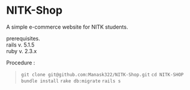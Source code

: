 # NITK-Shop
A simple e-commerce website for NITK students.

prerequisites.<br>
rails v. 5.1.5<br>
ruby v. 2.3.x<br>

Procedure :<br>
> `git clone git@github.com:Manask322/NITK-Shop.git`
> `cd NITK-SHOP`
>`bundle install`
>`rake db:migrate`
>`rails s`
